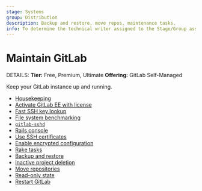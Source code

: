 ```yaml
---
stage: Systems
group: Distribution
description: Backup and restore, move repos, maintenance tasks.
info: To determine the technical writer assigned to the Stage/Group associated with this page, see https://handbook.gitlab.com/handbook/product/ux/technical-writing/#assignments
---
```


# Maintain GitLab

DETAILS:
**Tier:** Free, Premium, Ultimate
**Offering:** GitLab Self-Managed

Keep your GitLab instance up and running.

- [Housekeeping](../../administration/housekeeping.md)
- [Activate GitLab EE with license](../../administration/license_file.md)
- [Fast SSH key lookup](../../administration/operations/fast_ssh_key_lookup.md)
- [File system benchmarking](../../administration/operations/filesystem_benchmarking.md)
- [`gitlab-sshd`](../../administration/operations/gitlab_sshd.md)
- [Rails console](../../administration/operations/rails_console.md)
- [Use SSH certificates](../../administration/operations/ssh_certificates.md)
- [Enable encrypted configuration](../../administration/encrypted_configuration.md)
- [Rake tasks](../../raketasks/_index.md)
- [Backup and restore](../../administration/backup_restore/index.md)
- [Inactive project deletion](../../administration/inactive_project_deletion.md)
- [Move repositories](../../administration/operations/moving_repositories.md)
- [Read-only state](../../administration/read_only_gitlab.md)
- [Restart GitLab](../../administration/restart_gitlab.md)
